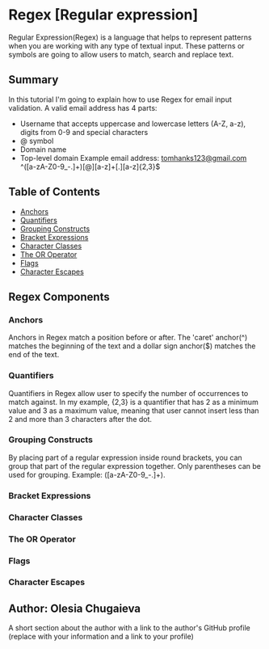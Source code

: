 # Regex [Regular expression]
Regular Expression(Regex) is a language that helps to represent patterns when you are working with any type of textual input.
These patterns or symbols are going to allow users to match, search and replace text.
 
## Summary
In this tutorial I'm going to explain how to use Regex for email input validation. A valid email address has 4 parts:
- Username that accepts uppercase and lowercase letters (A-Z, a-z), digits from 0-9 and special characters
- @ symbol 
- Domain name
- Top-level domain
Example email address: tomhanks123@gmail.com
^([a-zA-Z0-9_\-\.]+)[@][a-z]+[\.][a-z]{2,3}$
       

## Table of Contents

- [Anchors](#anchors)
- [Quantifiers](#quantifiers)
- [Grouping Constructs](#grouping-constructs)
- [Bracket Expressions](#bracket-expressions)
- [Character Classes](#character-classes)
- [The OR Operator](#the-or-operator)
- [Flags](#flags)
- [Character Escapes](#character-escapes)

## Regex Components


### Anchors
Anchors in Regex match a position before or after. The 'caret' anchor(^) matches the beginning of the text and a dollar sign anchor($) matches the end of the text.
### Quantifiers
Quantifiers in Regex allow user to specify the number of occurrences to match against. In my example, {2,3} is a quantifier that has 2 as a minimum value and 3 as a maximum value, meaning that user cannot insert less than 2 and more than 3 characters after the dot.
### Grouping Constructs
By placing part of a regular expression inside round brackets, you can group that part of the regular expression together. Only parentheses can be used for grouping. Example: ([a-zA-Z0-9_\-\.]+).
### Bracket Expressions

### Character Classes


### The OR Operator

### Flags

### Character Escapes

## Author: Olesia Chugaieva

A short section about the author with a link to the author's GitHub profile (replace with your information and a link to your profile)
